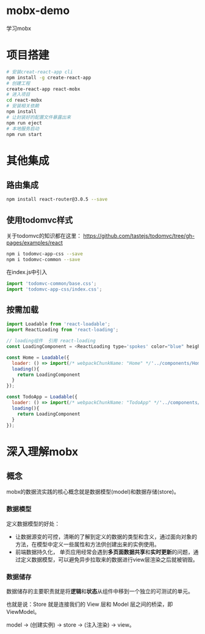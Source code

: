 # mobx-demo
学习mobx

# 项目搭建

```bash
# 安装creat-react-app cli
npm install -g create-react-app
# 创建工程
create-react-app react-mobx
# 进入项目
cd react-mobx
# 安装相关依赖
npm install
# 让封装好的配置文件暴露出来
npm run eject
# 本地服务启动
npm run start
```

# 其他集成

## 路由集成

```bash
npm install react-router@3.0.5 --save
```

## 使用todomvc样式 

关于todomvc的知识都在这里： https://github.com/tastejs/todomvc/tree/gh-pages/examples/react

```bash 
npm i todomvc-app-css --save
npm i todomvc-common --save
```

在index.js中引入

```js
import 'todomvc-common/base.css';
import 'todomvc-app-css/index.css';
```
## 按需加载

```js
import Loadable from 'react-loadable';
import ReactLoading from 'react-loading';

// loading组件  引用 react-loading
const LoadingComponent = <ReactLoading type='spokes' color="blue" height={667} width={375} />

const Home = Loadable({
  loader: () => import(/* webpackChunkName: "Home" */'../components/Home'),
  loading(){
    return LoadingComponent
  } 
});

const TodoApp = Loadable({
  loader: () => import(/* webpackChunkName: "TodoApp" */'../components/TodoApp'),
  loading(){
    return LoadingComponent
  } 
});
```

# 深入理解mobx

## 概念

mobx的数据流实践的核心概念就是数据模型(model)和数据存储(store)。

### 数据模型

定义数据模型的好处：

- 让数据源变的可控，清晰的了解到定义的数据的类型和含义，通过面向对象的方法，在模型中定义一些属性和方法供创建出来的实例使用。
- 前端数据持久化， 单页应用经常会遇到**多页面数据共享**和**实时更新**的问题，通过定义数据模型，可以避免异步拉取来的数据进行view层渲染之后就被销毁。

### 数据储存

数据储存的主要职责就是将**逻辑**和**状态**从组件中移到一个独立的可测试的单元。

也就是说：Store 就是连接我们的 View 层和 Model 层之间的桥梁，即 ViewModel。

model -> (创建实例) -> store  -> (注入渲染) -> view。